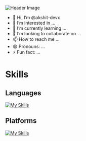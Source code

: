 ![Header Image](./GitHub%20Profile%20Header%20Image.png)
- 👋 Hi, I’m @akshit-devx
- 👀 I’m interested in ...
- 🌱 I’m currently learning ...
- 💞️ I’m looking to collaborate on ...
- 📫 How to reach me ...
- 😄 Pronouns: ...
- ⚡ Fun fact: ...
# Skills
## Languages
[![My Skills](https://skillicons.dev/icons?i=c,cpp,css,git,html,md,bootstrap,jquery,nodejs,js)](https://skillicons.dev)
## Platforms
[![My Skills](https://skillicons.dev/icons?i=clion,github,gmail,ai,instagram,linkedin,linux,notion,ps,ubuntu,vscode,windows)](https://skillicons.dev)
